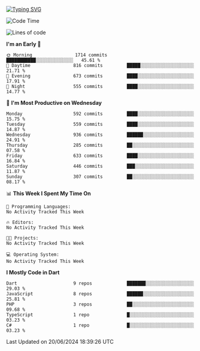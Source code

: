 
<a href="https://git.io/typing-svg"><img src="https://readme-typing-svg.demolab.com?font=Source+Code+Pro&pause=1000&random=false&width=435&lines=Hey+%F0%9F%A5%B6+iam+Yaskraz" alt="Typing SVG" /></a>
<!--START_SECTION:waka-->
![Code Time](http://img.shields.io/badge/Code%20Time-270%20hrs%2045%20mins-blue)

![Lines of code](https://img.shields.io/badge/From%20Hello%20World%20I%27ve%20Written-1.6%20million%20lines%20of%20code-blue)

**I'm an Early 🐤** 

```text
🌞 Morning                1714 commits        ███████████░░░░░░░░░░░░░░   45.61 % 
🌆 Daytime                816 commits         █████░░░░░░░░░░░░░░░░░░░░   21.71 % 
🌃 Evening                673 commits         ████░░░░░░░░░░░░░░░░░░░░░   17.91 % 
🌙 Night                  555 commits         ████░░░░░░░░░░░░░░░░░░░░░   14.77 % 
```
📅 **I'm Most Productive on Wednesday** 

```text
Monday                   592 commits         ████░░░░░░░░░░░░░░░░░░░░░   15.75 % 
Tuesday                  559 commits         ████░░░░░░░░░░░░░░░░░░░░░   14.87 % 
Wednesday                936 commits         ██████░░░░░░░░░░░░░░░░░░░   24.91 % 
Thursday                 285 commits         ██░░░░░░░░░░░░░░░░░░░░░░░   07.58 % 
Friday                   633 commits         ████░░░░░░░░░░░░░░░░░░░░░   16.84 % 
Saturday                 446 commits         ███░░░░░░░░░░░░░░░░░░░░░░   11.87 % 
Sunday                   307 commits         ██░░░░░░░░░░░░░░░░░░░░░░░   08.17 % 
```


📊 **This Week I Spent My Time On** 

```text
💬 Programming Languages: 
No Activity Tracked This Week

🔥 Editors: 
No Activity Tracked This Week

🐱‍💻 Projects: 
No Activity Tracked This Week

💻 Operating System: 
No Activity Tracked This Week
```

**I Mostly Code in Dart** 

```text
Dart                     9 repos             ███████░░░░░░░░░░░░░░░░░░   29.03 % 
JavaScript               8 repos             ██████░░░░░░░░░░░░░░░░░░░   25.81 % 
PHP                      3 repos             ██░░░░░░░░░░░░░░░░░░░░░░░   09.68 % 
TypeScript               1 repo              █░░░░░░░░░░░░░░░░░░░░░░░░   03.23 % 
C#                       1 repo              █░░░░░░░░░░░░░░░░░░░░░░░░   03.23 % 
```




 Last Updated on 20/06/2024 18:39:26 UTC
<!--END_SECTION:waka-->
